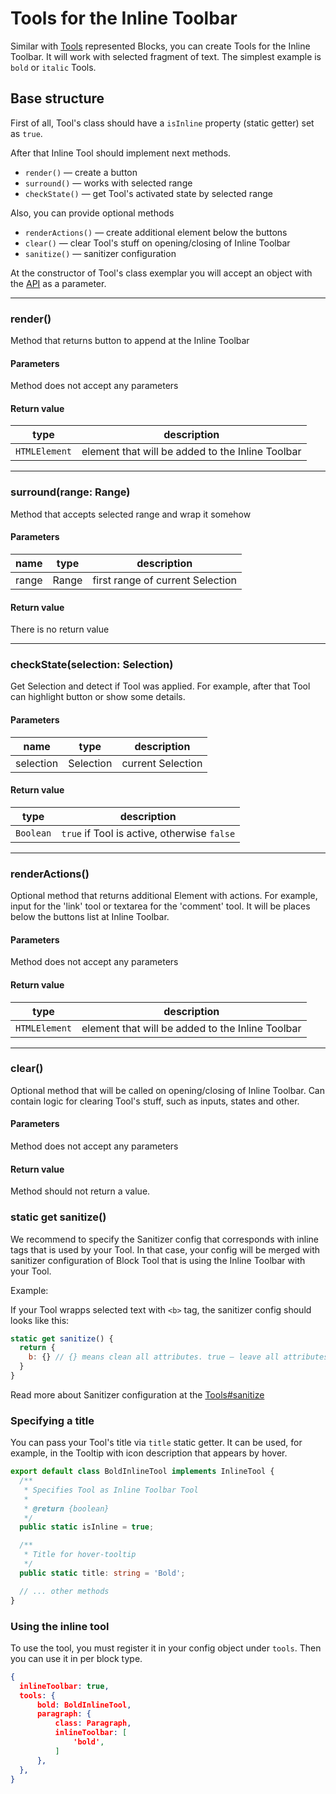 # Tools for the Inline Toolbar

Similar with [Tools](tools.md) represented Blocks, you can create Tools for the Inline Toolbar. It will work with 
selected fragment of text. The simplest example is `bold` or `italic` Tools.

## Base structure

First of all, Tool's class should have a `isInline` property (static getter) set as `true`. 

After that Inline Tool should implement next methods.

- `render()` — create a button
- `surround()` — works with selected range
- `checkState()` — get Tool's activated state by selected range

Also, you can provide optional methods

- `renderActions()` — create additional element below the buttons
- `clear()` — clear Tool's stuff on opening/closing of Inline Toolbar
- `sanitize()` — sanitizer configuration

At the constructor of Tool's class exemplar you will accept an object with the [API](api.md) as a parameter.

---

### render()

Method that returns button to append at the Inline Toolbar

#### Parameters

Method does not accept any parameters

#### Return value

type | description | 
-- | -- |
`HTMLElement` | element that will be added to the Inline Toolbar |

---

### surround(range: Range)

Method that accepts selected range and wrap it somehow

#### Parameters

name | type | description | 
-- |-- | -- |
range | Range | first range of current Selection |

#### Return value

There is no return value

---

### checkState(selection: Selection)

Get Selection and detect if Tool was applied. For example, after that Tool can highlight button or show some details.

#### Parameters

name | type | description | 
-- |-- | -- |
selection | Selection | current Selection |

#### Return value

type | description | 
-- | -- |
`Boolean` | `true` if Tool is active, otherwise `false` |

---

### renderActions()

Optional method that returns additional Element with actions. 
For example, input for the 'link' tool or textarea for the 'comment' tool. 
It will be places below the buttons list at Inline Toolbar.

#### Parameters

Method does not accept any parameters

#### Return value

type | description | 
-- | -- |
`HTMLElement` | element that will be added to the Inline Toolbar |

---

### clear()

Optional method that will be called on opening/closing of Inline Toolbar. 
Can contain logic for clearing Tool's stuff, such as inputs, states and other.

#### Parameters

Method does not accept any parameters

#### Return value

Method should not return a value. 

### static get sanitize()

We recommend to specify the Sanitizer config that corresponds with inline tags that is used by your Tool. 
In that case, your config will be merged with sanitizer configuration of Block Tool 
that is using the Inline Toolbar with your Tool.

Example:

If your Tool wrapps selected text with `<b>` tag, the sanitizer config should looks like this:

```js
static get sanitize() {
  return {
    b: {} // {} means clean all attributes. true — leave all attributes
  }
}
``` 

Read more about Sanitizer configuration at the [Tools#sanitize](tools.md#sanitize)

### Specifying a title

You can pass your Tool's title via `title` static getter. It can be used, for example, in the Tooltip with 
icon description that appears by hover. 

```ts
export default class BoldInlineTool implements InlineTool {
  /**
   * Specifies Tool as Inline Toolbar Tool
   *
   * @return {boolean}
   */
  public static isInline = true;

  /**
   * Title for hover-tooltip
   */
  public static title: string = 'Bold';

  // ... other methods
}
```

### Using the inline tool

To use the tool, you must register it in your config object under `tools`. Then you can use it in per block type.

```json
{
  inlineToolbar: true,
  tools: {
      bold: BoldInlineTool,
      paragraph: {
          class: Paragraph,
          inlineToolbar: [
              'bold',
          ]
      },
  },
}
```
